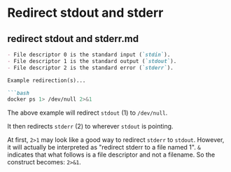 # Redirect stdout and stderr

## redirect stdout and stderr.md

```markdown
- File descriptor 0 is the standard input (`stdin`).  
- File descriptor 1 is the standard output (`stdout`).  
- File descriptor 2 is the standard error (`stderr`).

Example redirection(s)...

```bash
docker ps 1> /dev/null 2>&1
```

The above example will redirect `stdout` (1) to `/dev/null`.

It then redirects `stderr` (2) to wherever `stdout` is pointing.

At first, `2>1` may look like a good way to redirect `stderr` to `stdout`. However, it will actually be interpreted as "redirect stderr to a file named 1". `&` indicates that what follows is a file descriptor and not a filename. So the construct becomes: `2>&1`.
```

